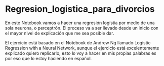# Regresion_logistica_para_divorcios
En este Notebook vamos a hacer una regresión logístia por medio de una sola neurona, o perceptrón. El proceso va a ser llevado desde un inicio con el mayor nivel de explicación que me sea posible dar.

El ejercicio está basado en el Notebook de Andrew Ng llamado Logistic Regression with a Neural Network, aunque el ejercicio está excelentemente explicado quiero replicarlo, esto lo voy a hacer en mis propias palabras es por eso que lo estoy haciendo en español.

